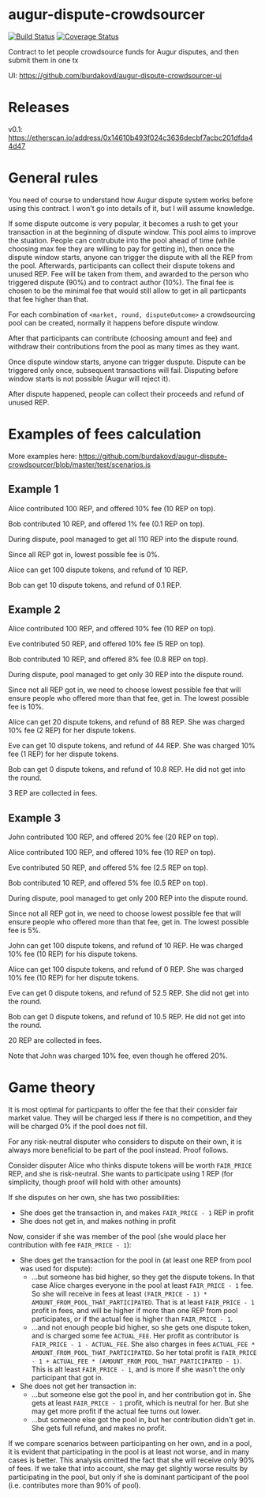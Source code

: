 # augur-dispute-crowdsourcer

[![Build Status](https://travis-ci.com/burdakovd/augur-dispute-crowdsourcer.svg?branch=master)](https://travis-ci.com/burdakovd/augur-dispute-crowdsourcer) [![Coverage Status](https://coveralls.io/repos/github/burdakovd/augur-dispute-crowdsourcer/badge.svg?branch=master)](https://coveralls.io/github/burdakovd/augur-dispute-crowdsourcer?branch=master)

Contract to let people crowdsource funds for Augur disputes, and then submit them in one tx

UI: https://github.com/burdakovd/augur-dispute-crowdsourcer-ui

# Releases

v0.1: https://etherscan.io/address/0x14610b493f024c3636decbf7acbc201dfda44d47

# General rules

You need of course to understand how Augur dispute system works before using this contract. I won't go into details of it, but I will assume knowledge.

If some dispute outcome is very popular, it becomes a rush to get your transaction in at the beginning of dispute window. This pool aims to improve the stuation. People can contrubute into the pool ahead of time (while choosing max fee they are willing to pay for getting in), then once the dispute window starts, anyone can trigger the dispute with all the REP from the pool. Afterwards, participants can collect their dispute tokens and unused REP. Fee will be taken from them, and awarded to the person who triggered dispute (90%) and to contract author (10%). The final fee is chosen to be the minimal fee that would still allow to get in all particpants that fee higher than that.

For each combination of `<market, round, disputeOutcome>` a crowdsourcing pool can be created, normally it happens before dispute window.

After that participants can contribute (choosing amount and fee) and withdraw their contributions from the pool as many times as they want.

Once dispute window starts, anyone can trigger duspute. Dispute can be triggered only once, subsequent transactions will fail. Disputing before window starts is not possible (Augur will reject it).

After dispute happened, people can collect their proceeds and refund of unused REP.

# Examples of fees calculation

More examples here: https://github.com/burdakovd/augur-dispute-crowdsourcer/blob/master/test/scenarios.js

## Example 1

Alice contributed 100 REP, and offered 10% fee (10 REP on top).

Bob contributed 10 REP, and offered 1% fee (0.1 REP on top).

During dispute, pool managed to get all 110 REP into the dispute round.

Since all REP got in, lowest possible fee is 0%.

Alice can get 100 dispute tokens, and refund of 10 REP.

Bob can get 10 dispute tokens, and refund of 0.1 REP.

## Example 2

Alice contributed 100 REP, and offered 10% fee (10 REP on top).

Eve contributed 50 REP, and offered 10% fee (5 REP on top).

Bob contributed 10 REP, and offered 8% fee (0.8 REP on top).

During dispute, pool managed to get only 30 REP into the dispute round.

Since not all REP got in, we need to choose lowest possible fee that will ensure people who offered more than that fee, get in. The lowest possible fee is 10%.

Alice can get 20 dispute tokens, and refund of 88 REP. She was charged 10% fee (2 REP) for her dispute tokens.

Eve can get 10 dispute tokens, and refund of 44 REP. She was charged 10% fee (1 REP) for her dispute tokens.

Bob can get 0 dispute tokens, and refund of 10.8 REP. He did not get into the round.

3 REP are collected in fees.

## Example 3

John contributed 100 REP, and offered 20% fee (20 REP on top).

Alice contributed 100 REP, and offered 10% fee (10 REP on top).

Eve contributed 50 REP, and offered 5% fee (2.5 REP on top).

Bob contributed 10 REP, and offered 5% fee (0.5 REP on top).

During dispute, pool managed to get only 200 REP into the dispute round.

Since not all REP got in, we need to choose lowest possible fee that will ensure people who offered more than that fee, get in. The lowest possible fee is 5%.

John can get 100 dispute tokens, and refund of 10 REP. He was charged 10% fee (10 REP) for his dispute tokens.

Alice can get 100 dispute tokens, and refund of 0 REP. She was charged 10% fee (10 REP) for her dispute tokens.

Eve can get 0 dispute tokens, and refund of 52.5 REP. She did not get into the round.

Bob can get 0 dispute tokens, and refund of 10.5 REP. He did not get into the round.

20 REP are collected in fees.

Note that John was charged 10% fee, even though he offered 20%.

# Game theory

It is most optimal for particpants to offer the fee that their consider fair market value. They will be charged less if there is no competition, and they will be charged 0% if the pool does not fill.

For any risk-neutral disputer who considers to dispute on their own, it is always more beneficial to be part of the pool instead. Proof follows.

Consider disputer Alice who thinks dispute tokens will be worth `FAIR_PRICE` REP, and she is risk-neutral. She wants to participate using 1 REP (for simplicity, though proof will hold with other amounts)

If she disputes on her own, she has two possibilities:
 - She does get the transaction in, and makes `FAIR_PRICE - 1` REP in profit
 - She does not get in, and makes nothing in profit

Now, consider if she was member of the pool (she would place her contribution with fee `FAIR_PRICE - 1`):
 - She does get the transaction for the pool in (at least one REP from pool was used for dispute):
   - ...but someone has bid higher, so they get the dispute tokens. In that case Alice charges everyone in the pool at least `FAIR_PRICE - 1` fee. So she will receive in fees at least `(FAIR_PRICE - 1) * AMOUNT_FROM_POOL_THAT_PARTICIPATED`. That is at least `FAIR_PRICE - 1` profit in fees, and will be higher if more than one REP from pool participates, or if the actual fee is higher than `FAIR_PRICE - 1`.
   -  ...and not enough people bid higher, so she gets one dispute token, and is charged some fee `ACTUAL_FEE`. Her profit as contributor is `FAIR_PRICE - 1 - ACTUAL_FEE`. She also charges in fees `ACTUAL_FEE * AMOUNT_FROM_POOL_THAT_PARTICIPATED`. So her total profit is `FAIR_PRICE - 1 + ACTUAL_FEE * (AMOUNT_FROM_POOL_THAT_PARTICIPATED - 1)`. This is alt least `FAIR_PRICE - 1`, and is more if she wasn't the only participant that got in.
 - She does not get her transaction in:
   - ...but someone else got the pool in, and her contribution got in. She gets at least `FAIR_PRICE - 1` profit, which is neutral for her. But she may get more profit if the actual fee turns out lower.
   - ...but someone else got the pool in, but her contribution didn't get in. She gets full refund, and makes no profit.

If we compare scenarios between participanting on her own, and in a pool, it is evident that participating in the pool is at least not worse, and in many cases is better. This analysis omitted the fact that she will receive only 90% of fees. If we take that into account, she may get slightly worse results by participating in the pool, but only if she is dominant participant of the pool (i.e. contributes more than 90% of pool).
   
